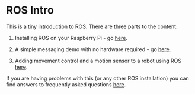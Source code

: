 # ROS Intro

This is a tiny introduction to ROS. There are three parts to the content:

1. Installing ROS on your Raspberry Pi - go [here](Installation.md).

1. A simple messaging demo with no hardware required - go [here](MessageDemo.md).

1. Adding movement control and a motion sensor to a robot using ROS [here](MovementDemo.md).

If you are having problems with this (or any other ROS installation) you can find answers to frequently asked questions [here](FAQ.md).

